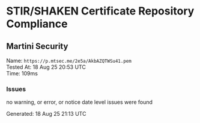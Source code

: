 # STIR/SHAKEN Certificate Repository Compliance

## Martini Security

Name: `https://p.mtsec.me/2e5a/AkbAZQTWSu41.pem`\
Tested At: 18 Aug 25 20:53 UTC\
Time: 109ms

### Issues

no warning, or error, or notice date level issues were found

Generated: 18 Aug 25 21:13 UTC
